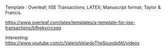 
Template : Overleaf; IISE Transactions; LATEX; Manuscript format; Taylor & Francis.

https://www.overleaf.com/latex/templates/a-template-for-iise-transactions/bfhgkvcrcxqq

Interesting:
https://www.youtube.com/c/ValerioVelardoTheSoundofAI/videos